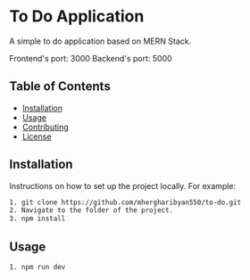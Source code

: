 # To Do Application

A simple to do application based on MERN Stack.

Frontend's port: 3000
Backend's port: 5000

## Table of Contents

- [Installation](#installation)
- [Usage](#usage)
- [Contributing](#contributing)
- [License](#license)

## Installation

Instructions on how to set up the project locally. For example:

```bash
1. git clone https://github.com/mhergharibyan550/to-do.git
2. Navigate to the folder of the project.
3. npm install
```

## Usage

```bash
1. npm run dev
```
